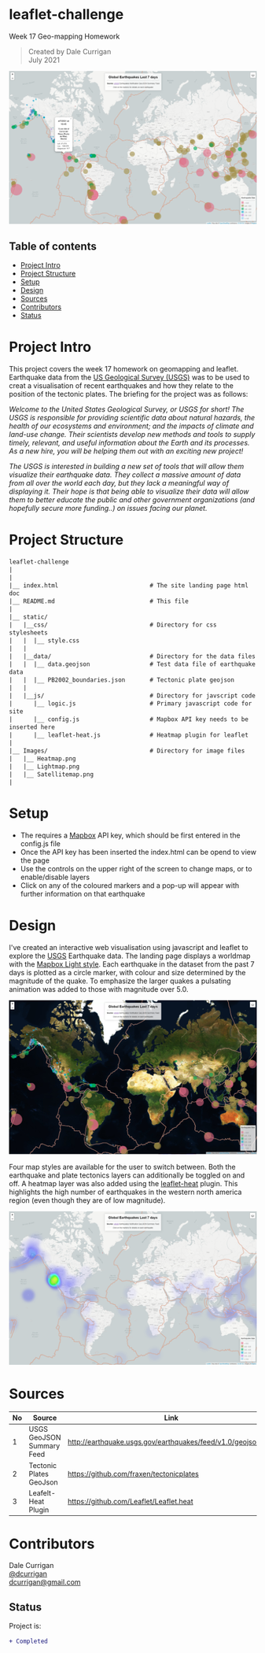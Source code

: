 # leaflet-challenge
Week 17 Geo-mapping Homework

> Created by Dale Currigan  
> July 2021  
  
![Leaflet](/Images/Lightmap.png)  

## Table of contents  
* [Project Intro](#Project-Intro)  
* [Project Structure](#Project-Structure)  
* [Setup](#Setup)  
* [Design](#Design) 
* [Sources](#Sources)  
* [Contributors](#Contributors)  
* [Status](#Status)  

# Project Intro
This project covers the week 17 homework on geomapping and leaflet. Earthquake data from the <a href="http://earthquake.usgs.gov/earthquakes/feed/v1.0/geojson.php">US Geological Survey (USGS)</a> was to be used to creat a visualisation of recent earthquakes and how they relate to the position of the tectonic plates. The briefing for the project was as follows: 

*Welcome to the United States Geological Survey, or USGS for short! The USGS is responsible for providing scientific data about natural hazards, the health of our ecosystems and environment; and the impacts of climate and land-use change. Their scientists develop new methods and tools to supply timely, relevant, and useful information about the Earth and its processes. As a new hire, you will be helping them out with an exciting new project!*  
  
*The USGS is interested in building a new set of tools that will allow them visualize their earthquake data. They collect a massive amount of data from all over the world each day, but they lack a meaningful way of displaying it. Their hope is that being able to visualize their data will allow them to better educate the public and other government organizations (and hopefully secure more funding..) on issues facing our planet.*  
  
  
# Project Structure  
```
leaflet-challenge   
|  
|    
|__ index.html                          # The site landing page html doc
|__ README.md                           # This file
|
|__ static/                              
|   |__css/                             # Directory for css stylesheets
|   |  |__ style.css                              
|   |
|   |__data/                            # Directory for the data files
|   |  |__ data.geojson                 # Test data file of earthquake data
|   |  |__ PB2002_boundaries.json       # Tectonic plate geojson
|   | 
|   |__js/                              # Directory for javscript code
|      |__ logic.js                     # Primary javascript code for site
|      |__ config.js                    # Mapbox API key needs to be inserted here
|      |__ leaflet-heat.js              # Heatmap plugin for leaflet
|      
|__ Images/                             # Directory for image files
|   |__ Heatmap.png
|   |__ Lightmap.png
|   |__ Satellitemap.png
|
``` 
  
# Setup 
  
* The requires a <a href="https://www.mapbox.com/">Mapbox</a> API key, which should be first entered in the config.js file
* Once the API key has been inserted the index.html can be opend to view the page
* Use the controls on the upper right of the screen to change maps, or to enable/disable layers
* Click on any of the coloured markers and a pop-up will appear with further information on that earthquake  

# Design 
I've created an interactive web visualisation using javascript and leaflet to explore the  <a href="http://earthquake.usgs.gov/earthquakes/feed/v1.0/geojson.php">USGS</a> Earthquake data. The landing page displays a worldmap with the <a href="https://docs.mapbox.com/api/maps/styles/">Mapbox Light style</a>. Each earthquake in the dataset from the past 7 days is plotted as a circle marker, with colour and size determined by the magnitude of the quake. To emphasize the larger quakes a pulsating animation was added to those with magnitude over 5.0.    
  
![Leaflet](/Images/Satellitemap.png)  
  
  
Four map styles are available for the user to switch between. Both the earthquake and plate tectonics layers can additionally be toggled on and off. A heatmap layer was also added using the <a href="https://github.com/Leaflet/Leaflet.heat">leaflet-heat</a> plugin. This highlights the high number of earthquakes in the western north america region (even though they are of low magnitude).   

![Leaflet](/Images/Heatmap.png)  

    
# Sources
|No|Source|Link|
|-|-|-|
|1|USGS GeoJSON Summary Feed            |http://earthquake.usgs.gov/earthquakes/feed/v1.0/geojson.php| 
|2|Tectonic Plates GeoJson              |https://github.com/fraxen/tectonicplates|
|3|Leafelt-Heat Plugin                  |https://github.com/Leaflet/Leaflet.heat|

   
# Contributors  
Dale Currigan  
[@dcurrigan](https://github.com/dcurrigan)  
<dcurrigan@gmail.com>


## Status
Project is: 
````diff 
+ Completed
````


